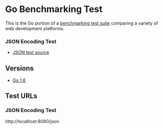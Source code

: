 # Go Benchmarking Test

This is the Go portion of a [benchmarking test suite](../) comparing a variety of web development platforms.

### JSON Encoding Test
* [JSON test source](src/hello/hello.go)

## Versions

* [Go 1.6](http://golang.org/)

## Test URLs

### JSON Encoding Test

http://localhost:8080/json
